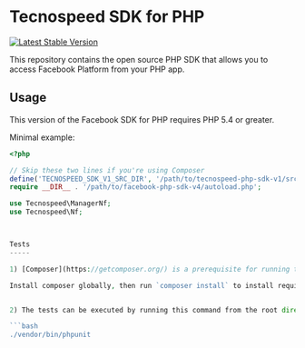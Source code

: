 Tecnospeed SDK for PHP
====================

[![Latest Stable Version](http://img.shields.io/badge/Latest%20Stable-4.0.12-blue.svg)](https://packagist.org/packages/facebook/php-sdk-v4)


This repository contains the open source PHP SDK that allows you to access Facebook
Platform from your PHP app.


Usage
-----

This version of the Facebook SDK for PHP requires PHP 5.4 or greater.

Minimal example:

```php
<?php

// Skip these two lines if you're using Composer
define('TECNOSPEED_SDK_V1_SRC_DIR', '/path/to/tecnospeed-php-sdk-v1/src/Tecnospeed/');
require __DIR__ . '/path/to/facebook-php-sdk-v4/autoload.php';

use Tecnospeed\ManagerNf;
use Tecnospeed\Nf;



Tests
-----

1) [Composer](https://getcomposer.org/) is a prerequisite for running the tests.

Install composer globally, then run `composer install` to install required files.


2) The tests can be executed by running this command from the root directory:

```bash
./vendor/bin/phpunit
```
